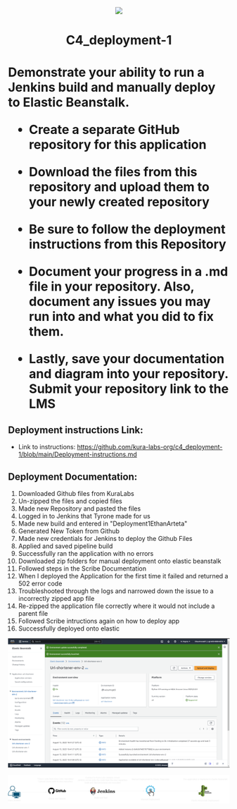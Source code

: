 <p align="center">
<img src="https://github.com/kura-labs-org/kuralabs_deployment_1/blob/main/Kuralogo.png">
</p>
<h1 align="center">C4_deployment-1<h1> 

Demonstrate your ability to run a Jenkins build and manually deploy to Elastic Beanstalk.

- Create a separate GitHub repository for this application 

- Download the files from this repository and upload them to your newly created repository 

- Be sure to follow the deployment instructions from this Repository  

- Document your progress in a .md file in your repository. Also, document any issues you may run into and what you did to fix them.

- Lastly, save your documentation and diagram into your repository. Submit your repository link to the LMS

## Deployment instructions Link:
-  Link to instructions: https://github.com/kura-labs-org/c4_deployment-1/blob/main/Deployment-instructions.md






## Deployment Documentation:
1. Downloaded Github files from KuraLabs
2. Un-zipped the files and copied files
3. Made new Repository and pasted the files
4. Logged in to Jenkins that Tyrone made for us
5. Made new build and entered in "Deployment1EthanArteta"
6. Generated New Token from Github
7. Made new credentials for Jenkins to deploy the Github Files
8. Applied and saved pipeline build
9. Successfully ran the application with no errors
10. Downloaded zip folders for manual deployment onto elastic beanstalk
11. Followed steps in the Scribe Documentation
12. When I deployed the Application for the first time it failed and returned a 502 error code
13. Troubleshooted through the logs and narrowed down the issue to a incorrectly zipped app file
14. Re-zipped the application file correctly where it would not include a parent file
15. Followed Scribe intructions again on how to deploy app
16. Successfully deployed onto elastic 


![image](https://github.com/ethanarteta/Deployment1EthanArteta/blob/6ae6d46550b523a4c40ee28e317731a1d6351c99/Elastic%20Beanstalk%20Confirmation.png)


![image](https://github.com/ethanarteta/Deployment1EthanArteta/blob/7293a65e50d3255ba413608ab76672e8d18df7dc/Deployment%201.png)
